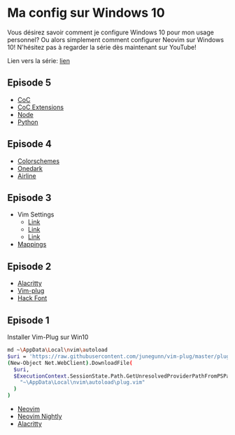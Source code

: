 # Ma config sur Windows 10

Vous désirez savoir comment je configure Windows 10 pour mon usage personnel? Ou alors simplement comment configurer Neovim sur Windows 10! N'hésitez pas à regarder la série dès maintenant sur YouTube!

Lien vers la série: [lien](https://www.youtube.com/playlist?list=PLuWyq_EO5_ALS-X7aNbe_cv_aMMTY3ZrB)

## Episode 5

- [CoC](https://github.com/neoclide/coc.nvim)
- [CoC Extensions](https://github.com/neoclide/coc.nvim/wiki/Using-coc-extensions)
- [Node](https://nodejs.org/en/)
- [Python](https://www.python.org/)

## Episode 4

- [Colorschemes](https://github.com/rafi/awesome-vim-colorschemes)
- [Onedark](https://github.com/joshdick/onedark.vim)
- [Airline](https://github.com/vim-airline/vim-airline)

## Episode 3

- Vim Settings
  - [Link](https://www.shortcutfoo.com/blog/top-50-vim-configuration-options/)
  - [Link](https://www.linode.com/docs/guides/introduction-to-vim-customization/)
  - [Link](https://linuxhint.com/important_vim_settings/)
- [Mappings](https://vim.fandom.com/wiki/Mapping_keys_in_Vim_-_Tutorial_(Part_1))

## Episode 2

- [Alacritty](https://github.com/alacritty/alacritty)
- [Vim-plug](https://github.com/junegunn/vim-plug)
- [Hack Font](https://github.com/source-foundry/Hack-windows-installer/releases/tag/v1.6.0)

## Episode 1

Installer Vim-Plug sur Win10

```bash
md ~\AppData\Local\nvim\autoload
$uri = 'https://raw.githubusercontent.com/junegunn/vim-plug/master/plug.vim'
(New-Object Net.WebClient).DownloadFile(
  $uri,
  $ExecutionContext.SessionState.Path.GetUnresolvedProviderPathFromPSPath(
    "~\AppData\Local\nvim\autoload\plug.vim"
  )
)
```

- [Neovim](https://neovim.io/)
- [Neovim Nightly](https://github.com/neovim/neovim/releases/tag/nightly)
- [Alacritty](https://github.com/alacritty/alacritty)
